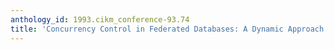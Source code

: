 ```yaml
---
anthology_id: 1993.cikm_conference-93.74
title: 'Concurrency Control in Federated Databases: A Dynamic Approach'
---
```

